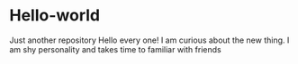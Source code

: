 # Hello-world
Just another repository
Hello every one!
I am curious about the new thing.
I am shy personality and takes time to familiar with friends
